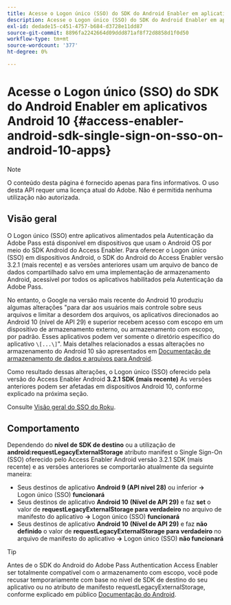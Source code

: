 ```yaml
---
title: Acesse o Logon único (SSO) do SDK do Android Enabler em aplicativos Android 10
description: Acesse o Logon único (SSO) do SDK do Android Enabler em aplicativos Android 10
exl-id: dedade15-c451-4757-b684-d3728e11dd87
source-git-commit: 8896fa2242664d09ddd871af8f72d8858d1f0d50
workflow-type: tm+mt
source-wordcount: '377'
ht-degree: 0%

---
```


# Acesse o Logon único (SSO) do SDK do Android Enabler em aplicativos Android 10 {#access-enabler-android-sdk-single-sign-on-sso-on-android-10-apps}

>[!NOTE]
>
>O conteúdo desta página é fornecido apenas para fins informativos. O uso desta API requer uma licença atual do Adobe. Não é permitida nenhuma utilização não autorizada.

## Visão geral

O Logon único (SSO) entre aplicativos alimentados pela Autenticação da Adobe Pass está disponível em dispositivos que usam o Android OS por meio do SDK Android do Access Enabler. Para oferecer o Logon único (SSO) em dispositivos Android, o SDK do Android do Access Enabler versão 3.2.1 (mais recente) e as versões anteriores usam um arquivo de banco de dados compartilhado salvo em uma implementação de armazenamento Android, acessível por todos os aplicativos habilitados pela Autenticação da Adobe Pass.

No entanto, o Google na versão mais recente do Android 10 produziu algumas alterações &quot;para dar aos usuários mais controle sobre seus arquivos e limitar a desordem dos arquivos, os aplicativos direcionados ao Android 10 (nível de API 29) e superior recebem acesso com escopo em um dispositivo de armazenamento externo, ou armazenamento com escopo, por padrão. Esses aplicativos podem ver somente o diretório específico do aplicativo `\[...\]`&quot;. Mais detalhes relacionados a essas alterações no armazenamento do Android 10 são apresentados em [Documentação de armazenamento de dados e arquivos para Android](https://developer.android.com/training/data-storage/files/external-scoped).

Como resultado dessas alterações, o Logon único (SSO) oferecido pela versão do Access Enabler Android **3.2.1 SDK (mais recente)** As versões anteriores podem ser afetadas em dispositivos Android 10, conforme explicado na próxima seção.

Consulte [Visão geral do SSO do Roku](/help/authentication/roku-sso-overview.md).

## Comportamento

Dependendo do **nível de SDK de destino** ou a utilização de **android:requestLegacyExternalStorage** atributo manifest o Single Sign-On (SSO) oferecido pelo Access Enabler Android versão 3.2.1 SDK (mais recente) e as versões anteriores se comportarão atualmente da seguinte maneira:

- Seus destinos de aplicativo **Android 9 (API nível 28)** ou inferior **-\>** Logon único (SSO) **funcionará**
- Seus destinos de aplicativo **Android 10** **(Nível de API 29)** e faz **set** o valor de **requestLegacyExternalStorage para verdadeiro** no arquivo de manifesto do aplicativo **-\>** Logon único (SSO) **funcionará**
- Seus destinos de aplicativo **Android 10** **(Nível de API 29)** e faz **não definido** o valor de **requestLegacyExternalStorage para verdadeiro** no arquivo de manifesto do aplicativo **-\>** Logon único (SSO) **não funcionará**


>[!TIP]
>
> Antes de o SDK do Android do Adobe Pass Authentication Access Enabler ser totalmente compatível com o armazenamento com escopo, você pode recusar temporariamente com base no nível de SDK de destino do seu aplicativo ou no atributo de manifesto requestLegacyExternalStorage, conforme explicado em público [Documentação do Android](https://developer.android.com/training/data-storage/files/external-scoped#opt-out-of-scoped-storage).
